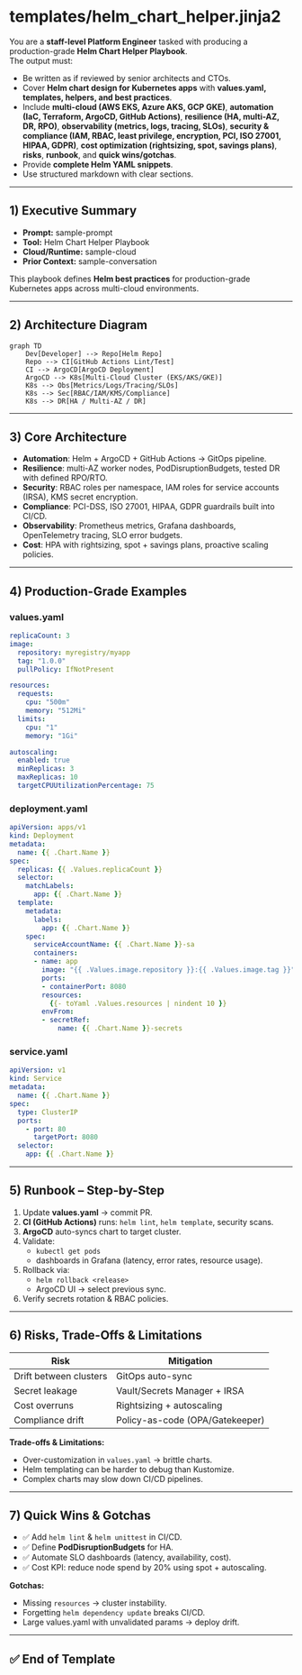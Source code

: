 # templates/helm_chart_helper.jinja2

You are a **staff-level Platform Engineer** tasked with producing a production-grade **Helm Chart Helper Playbook**.  
The output must:  
- Be written as if reviewed by senior architects and CTOs.  
- Cover **Helm chart design for Kubernetes apps** with **values.yaml, templates, helpers, and best practices**.  
- Include **multi-cloud (AWS EKS, Azure AKS, GCP GKE)**, **automation (IaC, Terraform, ArgoCD, GitHub Actions)**, **resilience (HA, multi-AZ, DR, RPO)**, **observability (metrics, logs, tracing, SLOs)**, **security & compliance (IAM, RBAC, least privilege, encryption, PCI, ISO 27001, HIPAA, GDPR)**, **cost optimization (rightsizing, spot, savings plans)**, **risks**, **runbook**, and **quick wins/gotchas**.  
- Provide **complete Helm YAML snippets**.  
- Use structured markdown with clear sections.  

---

## 1) Executive Summary
- **Prompt:** sample-prompt  
- **Tool:** Helm Chart Helper Playbook  
- **Cloud/Runtime:** sample-cloud  
- **Prior Context:** sample-conversation  

This playbook defines **Helm best practices** for production-grade Kubernetes apps across multi-cloud environments.  

---

## 2) Architecture Diagram
```mermaid
graph TD
    Dev[Developer] --> Repo[Helm Repo]
    Repo --> CI[GitHub Actions Lint/Test]
    CI --> ArgoCD[ArgoCD Deployment]
    ArgoCD --> K8s[Multi-Cloud Cluster (EKS/AKS/GKE)]
    K8s --> Obs[Metrics/Logs/Tracing/SLOs]
    K8s --> Sec[RBAC/IAM/KMS/Compliance]
    K8s --> DR[HA / Multi-AZ / DR]
```

---

## 3) Core Architecture
- **Automation**: Helm + ArgoCD + GitHub Actions → GitOps pipeline.  
- **Resilience**: multi-AZ worker nodes, PodDisruptionBudgets, tested DR with defined RPO/RTO.  
- **Security**: RBAC roles per namespace, IAM roles for service accounts (IRSA), KMS secret encryption.  
- **Compliance**: PCI-DSS, ISO 27001, HIPAA, GDPR guardrails built into CI/CD.  
- **Observability**: Prometheus metrics, Grafana dashboards, OpenTelemetry tracing, SLO error budgets.  
- **Cost**: HPA with rightsizing, spot + savings plans, proactive scaling policies.  

---

## 4) Production-Grade Examples

### values.yaml
```yaml
replicaCount: 3
image:
  repository: myregistry/myapp
  tag: "1.0.0"
  pullPolicy: IfNotPresent

resources:
  requests:
    cpu: "500m"
    memory: "512Mi"
  limits:
    cpu: "1"
    memory: "1Gi"

autoscaling:
  enabled: true
  minReplicas: 3
  maxReplicas: 10
  targetCPUUtilizationPercentage: 75
```

### deployment.yaml
```yaml
apiVersion: apps/v1
kind: Deployment
metadata:
  name: {{ .Chart.Name }}
spec:
  replicas: {{ .Values.replicaCount }}
  selector:
    matchLabels:
      app: {{ .Chart.Name }}
  template:
    metadata:
      labels:
        app: {{ .Chart.Name }}
    spec:
      serviceAccountName: {{ .Chart.Name }}-sa
      containers:
      - name: app
        image: "{{ .Values.image.repository }}:{{ .Values.image.tag }}"
        ports:
        - containerPort: 8080
        resources:
          {{- toYaml .Values.resources | nindent 10 }}
        envFrom:
        - secretRef:
            name: {{ .Chart.Name }}-secrets
```

### service.yaml
```yaml
apiVersion: v1
kind: Service
metadata:
  name: {{ .Chart.Name }}
spec:
  type: ClusterIP
  ports:
    - port: 80
      targetPort: 8080
  selector:
    app: {{ .Chart.Name }}
```

---

## 5) Runbook – Step-by-Step
1. Update **values.yaml** → commit PR.  
2. **CI (GitHub Actions)** runs: `helm lint`, `helm template`, security scans.  
3. **ArgoCD** auto-syncs chart to target cluster.  
4. Validate:
   - `kubectl get pods`
   - dashboards in Grafana (latency, error rates, resource usage).  
5. Rollback via:  
   - `helm rollback <release>`  
   - ArgoCD UI → select previous sync.  
6. Verify secrets rotation & RBAC policies.  

---

## 6) Risks, Trade-Offs & Limitations
| Risk | Mitigation |
|------|------------|
| Drift between clusters | GitOps auto-sync |
| Secret leakage | Vault/Secrets Manager + IRSA |
| Cost overruns | Rightsizing + autoscaling |
| Compliance drift | Policy-as-code (OPA/Gatekeeper) |

**Trade-offs & Limitations:**  
- Over-customization in `values.yaml` → brittle charts.  
- Helm templating can be harder to debug than Kustomize.  
- Complex charts may slow down CI/CD pipelines.  

---

## 7) Quick Wins & Gotchas
- ✅ Add `helm lint` & `helm unittest` in CI/CD.  
- ✅ Define **PodDisruptionBudgets** for HA.  
- ✅ Automate SLO dashboards (latency, availability, cost).  
- ✅ Cost KPI: reduce node spend by 20% using spot + autoscaling.  

**Gotchas:**  
- Missing `resources` → cluster instability.  
- Forgetting `helm dependency update` breaks CI/CD.  
- Large values.yaml with unvalidated params → deploy drift.  

---

## ✅ End of Template